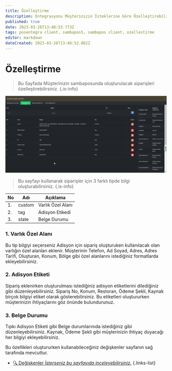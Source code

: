 ```yaml
---
title: Özelleştirme
description: Entegrasyonu Müşterinizin İsteklerine Göre Özelleştirebilirsiniz
published: true
date: 2023-03-26T13:48:53.773Z
tags: posentegra client, sambapos5, sambapos client, ozellestirme
editor: markdown
dateCreated: 2023-03-26T13:46:52.062Z
---
```


# Özelleştirme
> Bu Sayfada Müşterinizin sambaposunda oluşturulacak siparişleri özelleştirebilirsiniz.
{.is-info}

![chrome_fxkahh4qrg.png](/chrome_fxkahh4qrg.png)

> Bu sayfayı kullanarak siparişler için 3 farklı tipde bilgi oluşturabilirsiniz.
{.is-info}

|No| Adı | Açıklama 
| -- | -- | -- |
1. |custom | Varlık Özel Alanı
2. |tag | Adisyon Etikedi
3. |state | Belge Durumu

### 1. Varlık Özel Alanı
Bu tip bilgiyi seçerseniz Adisyon için sipariş oluşturuken kullanılacak olan varlığın özel alanları eklenir. 
Müşterinin Telefon, Ad Soyad, Adres, Adres Tarifi, Oluşturan, Konum, Bölge gibi özel alanlarını istediğiniz formatlarda ekleyebilirsiniz.

### 2. Adisyon Etiketi
Sipariş eklenirken oluşturulması istediğiniz adisyon etiketlerini dilediğiniz gibi düzenleyebilirsiniz. Sipariş No, Konum, Restoran, Ödeme Şekli, Kaynak birçok bilgiyi etiket olarak gösterebilirsiniz. Bu etiketleri oluştururken müşterinizin ihtiyaçlarını göz önünde bulundurunuz.

### 3. Belge Durumu
Tıpkı Adisyon Etiketi gibi Belge durumlarınıda istediğiniz gibi düzenleyebilirsiniz. Kaynak, Ödeme Şekli gibi müşterinizin ihtiyaç duyacağı her bilgiyi ekleyebilirsiniz.

Bu özellikleri oluştururken kullanabileceğiniz değişkenler sayfanın sağ tarafında mevcuttur.

- [:mag: Değişkenler *İsterseniz bu sayfayıda inceleyebilirsiniz.*](/sambapos/degiskenler)
{.links-list}


